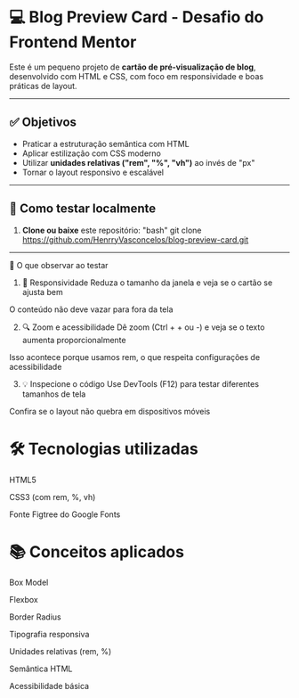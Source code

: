 # 💻 Blog Preview Card - Desafio do Frontend Mentor

Este é um pequeno projeto de **cartão de pré-visualização de blog**, desenvolvido com HTML e CSS, com foco em responsividade e boas práticas de layout.

---

## ✅ Objetivos

- Praticar a estruturação semântica com HTML
- Aplicar estilização com CSS moderno
- Utilizar **unidades relativas ("rem", "%", "vh")** ao invés de "px"
- Tornar o layout responsivo e escalável

---

## 🚀 Como testar localmente

1. **Clone ou baixe** este repositório:
   "bash"
   git clone https://github.com/HenrryVasconcelos/blog-preview-card.git

---

🧪 O que observar ao testar
1. 📱 Responsividade
Reduza o tamanho da janela e veja se o cartão se ajusta bem

O conteúdo não deve vazar para fora da tela

2. 🔍 Zoom e acessibilidade
Dê zoom (Ctrl + + ou -) e veja se o texto aumenta proporcionalmente

Isso acontece porque usamos rem, o que respeita configurações de acessibilidade

3. 💡 Inspecione o código
Use DevTools (F12) para testar diferentes tamanhos de tela

Confira se o layout não quebra em dispositivos móveis

# 🛠️ Tecnologias utilizadas
HTML5

CSS3 (com rem, %, vh)

Fonte Figtree do Google Fonts

# 📚 Conceitos aplicados
Box Model

Flexbox

Border Radius

Tipografia responsiva

Unidades relativas (rem, %)

Semântica HTML

Acessibilidade básica
